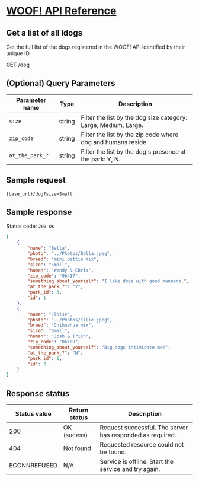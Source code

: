 # [WOOF! API Reference](overview.md)
## Get a list of all ldogs

Get the full list of the dogs registered in the WOOF! API identified by their unique ID.

**GET** /dog

## (Optional) Query Parameters
| Parameter name   |Type   |Description   |   
|---|---|---|
| `size`  |string   | Filter the list by the dog size category: Large, Medium, Large.  |  
| `zip_code`  |string   | Filter the list by the zip code where dog and humans reside.  |   
| `at_the_park_?`  |string   | Filter the list by the dog's presence at the park: Y, N.|   

## Sample request
```
{base_url}/dog?size=Small
```

## Sample response
Status code: `200 OK`

```json
[
    {
        "name": "Bella",
        "photo": "../Photos/Bella.jpeg",
        "breed": "mini pittie mix",
        "size": "Small",
        "human": "Wendy & Chris",
        "zip_code": "06417",
        "something_about_yourself": "I like dogs with good manners.",
        "at_the_park_?": "Y",
        "park_id": 3,
        "id": 1
    },
    {
        "name": "Eloise",
        "photo": "../Photos/Ellie.jpeg",
        "breed": "Chihuahua mix",
        "size": "Small",
        "human": "Josh & Trish",
        "zip_code": "06109",
        "something_about_yourself": "Big dogs intimidate me!",
        "at_the_park_?": "N",
        "park_id": 1,
        "id": 3
    }
]
```
## Response status
|Status value   |Return status  |Description   |   
|---|---|---|
| 200  |OK (sucess)  | Request successful. The server has responded as required.  |  
|404|Not found|Requested resource could not be found.|
|ECONNREFUSED|N/A|Service is offline. Start the service and try again.|
